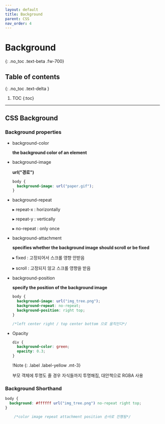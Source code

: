 ```yaml
---
layout: default
title: Background
parent: CSS
nav_order: 4
---
```


# Background
{: .no_toc .text-beta .fw-700}

## Table of contents
{: .no_toc .text-delta }

1. TOC
{:toc}

---

## CSS Background

### Background properties

* background-color
    
    **the background color of an element**

* background-image

    **url("경로")**
    
    ```css
    body {
      background-image: url("paper.gif");
    }
    ```

* background-repeat

    &#9656; repeat-x : horizontally
    
    &#9656; repeat-y : vertically
    
    &#9656; no-repeat : only once

* background-attachment

    **specifies whether the background image should scroll or be fixed**
    
    &#9656; fixed : 고정되어서 스크롤 영향 안받음
    
    &#9656; scroll : 고정되지 않고 스크롤 영향을 받음

* background-position 

    **specify the position of the background image**
    
    ```css
    body {
      background-image: url("img_tree.png");
      background-repeat: no-repeat;
      background-position: right top;
    }
    
    /*left center right / top center bottom 으로 움직인다*/
    ```

* Opacity 

    ```css
    div {
      background-color: green;
      opacity: 0.3;
    }
    ```
    
    !Note
    {: .label .label-yellow .mt-3}
    <div class="code-example" markdown="1">
    부모 객체에 투명도 줄 경우 자식들까지 투명해짐, 대안책으로 RGBA 사용
    </div>
    
### Background Shorthand

```css
body {
  background: #ffffff url("img_tree.png") no-repeat right top;
}

    /*color image repeat attachment position 순서로 진행됨*/
```
